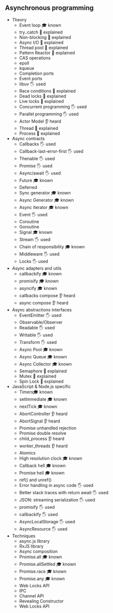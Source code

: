 ## Asynchronous programming

- Theory
  - Event loop 🎓 known
  - try..catch 🙋 explained
  - Non-blocking 🙋 explained
  - Async I/O 🙋 explained
  - Thread pool 🙋 explained
  - Pattern Reactor 🙋 explained
  - CAS operations
  - epoll
  - kqueue
  - Completion ports
  - Event ports
  - libuv 🖐️ used
  - Race conditions 🙋 explained
  - Dead locks 🙋 explained
  - Live locks 🙋 explained
  - Concurrent programming 🖐️ used
  - Parallel programming 🖐️ used
  - Actor Model 👂 heard
  - Thread 🙋 explained
  - Process 🙋 explained
- Async contracts
  - Callbacks 🖐️ used
  - Callback-last-error-first 🖐️ used
  - Thenable 🖐️ used
  - Promise 🖐️ used
  - Async/await 🖐️ used
  - Future 🎓 known
  - Deferred
  - Sync generator 🎓 known
  - Async Generator 🎓 known
  - Async Iterator 🎓 known
  - Event 🖐️ used
  - Coroutine
  - Goroutine
  - Signal 🎓 known
  - Stream 🖐️ used
  - Chain of responsibility 🎓 known
  - Middleware 🖐️ used
  - Locks 🖐️ used
- Async adapters and utils
  - callbackify 🎓 known
  - promisify 🎓 known
  - asyncify 🎓 known
  - callbacks compose 👂 heard
  - async compose 👂 heard
- Async abstractions interfaces
  - EventEmitter 🖐️ used
  - Observable/Observer
  - Readable 🖐️ used
  - Writable 🖐️ used
  - Transform 🖐️ used
  - Async Pool 🎓 known
  - Async Queue 🎓 known
  - Async Collector 🎓 known
  - Semaphore 🙋 explained
  - Mutex 🙋 explained
  - Spin Lock 🙋 explained
- JavaScript & Node.js specific
  - Timers🎓 known
  - setImmediate 🎓 known
  - nextTick 🎓 known
  - AbortController  👂 heard
  - AbortSignal 👂 heard
  - Promise unhandled rejection
  - Promise double resolve
  - child_process 👂 heard
  - worker_threads 👂 heard
  - Atomics
  - High resolution clock 🎓 known
  - Callback hell 🎓 known
  - Promise hell 🎓 known
  - ref() and unref()
  - Error handling in async code 🖐️ used
  - Better stack traces with return await 🖐️ used
  - JSON: streaming serialization 🖐️ used
  - promisify 🖐️ used
  - callbackify 🖐️ used
  - AsyncLocalStorage 🖐️ used
  - AsyncResource 🖐️ used
- Techniques
  - async.js library
  - RxJS library
  - Async composition
  - Promise.all 🎓 known
  - Promise.allSettled 🎓 known
  - Promise.race 🎓 known
  - Promise.any 🎓 known
  - Web Locks API
  - IPC
  - Channel API
  - Revealing Constructor
  - Web Locks API
